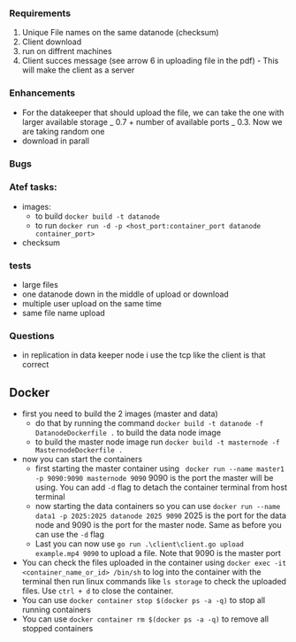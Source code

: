 ### Requirements

1. Unique File names on the same datanode  (checksum)
2. Client download
3. run on diffrent machines 
4. Client succes message (see arrow 6 in uploading file in the pdf) - This will make the client as a server

### Enhancements

- For the datakeeper that should upload the file, we can take the one with larger available storage _ 0.7 + number of available ports _ 0.3. Now we are taking random one
- download in parall
### Bugs

### Atef tasks:

- images:
  - to build `docker build -t datanode`
  - to run `docker run -d -p <host_port:container_port datanode container_port>`
- checksum

### tests
- large files 
- one datanode down in the middle of upload or download
- multiple user upload on the same time
- same file name upload

### Questions 
- in replication in data keeper node i use the tcp like the client is that correct 

## Docker
- first you need to build the 2 images (master and data)
  - do that by running the command `docker build -t datanode -f DatanodeDockerfile .` to build the data node image
  - to build the master node image run `docker build -t masternode -f MasternodeDockerfile .`
- now you can start the containers
  - first starting the master container using ` docker run --name master1 -p 9090:9090 masternode 9090` 9090 is the port the master will be using. You can add `-d` flag to detach the container terminal from host terminal
  - now starting the data containers so you can use `docker run --name data1 -p 2025:2025 datanode 2025 9090` 2025 is the port for the data node and 9090 is the port for the master node. Same as before you can use the `-d` flag
  - Last you can now use `go run .\client\client.go upload example.mp4 9090` to upload a file. Note that 9090 is the master port
- You can check the files uploaded in the container using `docker exec -it <container_name_or_id> /bin/sh` to log into the container with the terminal then run linux commands like `ls storage` to check the uploaded files. Use `ctrl + d` to close the container.
- You can use `docker container stop $(docker ps -a -q)` to stop all running containers
- You can use `docker container rm $(docker ps -a -q)` to remove all stopped containers